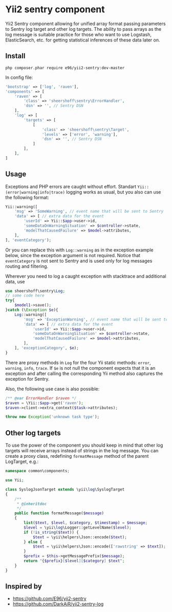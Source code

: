 Yii2 sentry component
=====================

Yii2 Sentry component allowing for unified array format passing parameters to Sentry log target and other log targets. The ability to pass arrays as the log message is suitable practice for
those who want to use Logstash, ElasticSearch, etc. for getting statistical inferences of these data later on.

## Install
```
php composer.phar require e96/yii2-sentry:dev-master
```

In config file:

```php
'bootstrap' => ['log', 'raven'],
'components' => [
    'raven' => [
        'class' => 'sheershoff\sentry\ErrorHandler',
        'dsn' => '', // Sentry DSN
    ],
    'log' => [
        'targets' => [
            [
                'class' => 'sheershoff\sentry\Target',
                'levels' => ['error', 'warning'],
                'dsn' => '', // Sentry DSN
            ]
        ],
    ],
]
```

## Usage

Exceptions and PHP errors are caught without effort. Standart `Yii::(error|warning|info|trace)` logging works as usual, but you also can use the following format:

```php
Yii::warning([
    'msg' => 'SomeWarning', // event name that will be sent to Sentry
    'data' => [ // extra data for the event
        'userId' => Yii::$app->user->id,
        'someDataOnWarningSituation' => $controller->state,
        'modelThatCausedFailure' => $model->attributes,
    ],
], 'eventCategory');
```

Or you can replace this with `Log::warning` as in the exception example below, since the exception argument is not required. Notice that `eventCategory` is not sent to Sentry and is used only for log messages routing and filtering.

Wherever you need to log a caught exception with stacktrace and additional data, use

```php
use sheershoff\sentry\Log;
// some code here
try{
    $model1->save();
}catch (\Exception $e){
    Log::warning([
        'msg' => 'ExceptionWarning', // event name that will be sent to Sentry
        'data' => [ // extra data for the event
            'userId' => Yii::$app->user->id,
            'someDataOnWarningSituation' => $controller->state,
            'modelThatCausedFailure' => $model->attributes,
        ],
    ], 'exceptionCategory', $e);
}
```

There are proxy methods in `Log` for the four Yii static methods: `error`, `warning`, `info`, `trace`. If `$e` is not null the component expects that it is an exception and after calling the
corresponding Yii method also captures the exception for Sentry.

Also, the following use case is also possible:

```php
/** @var ErrorHandler $raven */
$raven = \Yii::$app->get('raven');
$raven->client->extra_context($task->attributes);

throw new Exception('unknown task type');
```

## Other log targets

To use the power of the component you should keep in mind that other log targets will receive arrays instead of strings in the log message. You can create a proxy class, redefining `formatMessage` method of the parent LogTarget, e.g.:

```php
namespace common\components;

use Yii;

class SyslogJsonTarget extends \yii\log\SyslogTarget
{
	/**
	 * @inheritdoc
	 */
	public function formatMessage($message)
	{
		list($text, $level, $category, $timestamp) = $message;
		$level = \yii\log\Logger::getLevelName($level);
		if (!is_string($text)) {
			$text = \yii\helpers\Json::encode($text);
		} else {
			$text = \yii\helpers\Json::encode(['rawstring' => $text]);
		}
		$prefix = $this->getMessagePrefix($message);
		return "{$prefix}[$level][$category] $text";
	}
}
```

## Inspired by

*  <https://github.com/E96/yii2-sentry>
*  <https://github.com/DarkAiR/yii2-sentry-log>